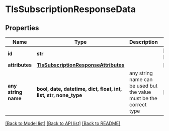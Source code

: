 # TlsSubscriptionResponseData


## Properties
Name | Type | Description | Notes
------------ | ------------- | ------------- | -------------
**id** | **str** |  | [optional] [readonly] 
**attributes** | [**TlsSubscriptionResponseAttributes**](TlsSubscriptionResponseAttributes.md) |  | [optional] 
**any string name** | **bool, date, datetime, dict, float, int, list, str, none_type** | any string name can be used but the value must be the correct type | [optional]

[[Back to Model list]](../README.md#documentation-for-models) [[Back to API list]](../README.md#documentation-for-api-endpoints) [[Back to README]](../README.md)


